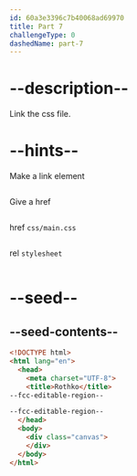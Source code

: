 ```yaml
---
id: 60a3e3396c7b40068ad69970
title: Part 7
challengeType: 0
dashedName: part-7
---
```


# --description--

Link the css file.

# --hints--

Make a link element

```js

```

Give a href

```js

```

href `css/main.css`

```js

```

rel `stylesheet`

```js

```

# --seed--

## --seed-contents--

```html
<!DOCTYPE html>
<html lang="en">
  <head>
    <meta charset="UTF-8">
    <title>Rothko</title>
--fcc-editable-region--

--fcc-editable-region--
  </head>
  <body>
    <div class="canvas">
    </div>
  </body>
</html>
```
